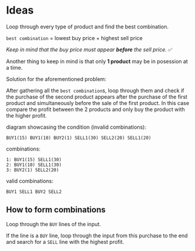 # Ideas

Loop through every type of product and find the best combination.

`best combination` = lowest buy price + highest sell price

_Keep in mind that the buy price must appear **before** the sell price._ ✅

Another thing to keep in mind is that only **1 product** may be in posession at a time.

Solution for the aforementioned problem:

After gathering all the `best combination`s, loop through them and check if the purchase of the second product appears after the purchase of the first product and simultaneously before the sale of the first product.
In this case compare the profit between the 2 products and only buy the product with the higher profit.

diagram showcasing the condition (invalid combinations):
```
BUY1(15) BUY1(10) BUY2(1) SELL1(30) SELL2(20) SELL1(20)
```
combinations:
```
1: BUY1(15) SELL1(30)
2: BUY1(10) SELL1(30)
3: BUY2(1) SELL2(20)
```

valid combinations:
```
BUY1 SELL1 BUY2 SELL2
```

## How to form combinations

Loop through the `BUY` lines of the input.

If the line is a `BUY` line, loop through the input from this purchase to the end and search for a `SELL` line with the highest profit.
